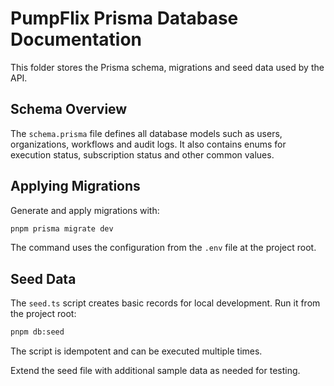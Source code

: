 # PumpFlix Prisma Database Documentation

This folder stores the Prisma schema, migrations and seed data used by the API.

## Schema Overview

The `schema.prisma` file defines all database models such as users, organizations, workflows and audit logs. It also contains enums for execution status, subscription status and other common values.

## Applying Migrations

Generate and apply migrations with:
```bash
pnpm prisma migrate dev
```
The command uses the configuration from the `.env` file at the project root.

## Seed Data

The `seed.ts` script creates basic records for local development. Run it from the project root:
```bash
pnpm db:seed
```
The script is idempotent and can be executed multiple times.

Extend the seed file with additional sample data as needed for testing.
